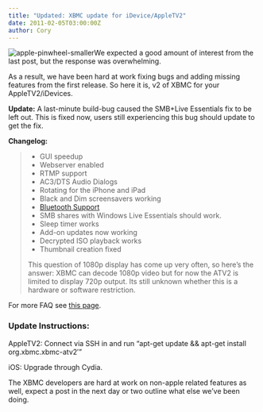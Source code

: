 ```yaml
---
title: "Updated: XBMC update for iDevice/AppleTV2"
date: 2011-02-05T03:00:00Z
author: Cory
---
```


![](/sites/default/files/uploads/apple-pinwheel-smaller.webp "apple-pinwheel-smaller")We expected a good amount of interest from the last post, but the response was overwhelming.

As a result, we have been hard at work fixing bugs and adding missing features from the first release. So here it is, v2 of XBMC for your AppleTV2/iDevices.

**Update:** A last-minute build-bug caused the SMB+Live Essentials fix to be left out. This is fixed now, users still experiencing this bug should update to get the fix.

**Changelog:**

> - GUI speedup
> - Webserver enabled
> - RTMP support
> - AC3/DTS Audio Dialogs
> - Rotating for the iPhone and iPad
> - Black and Dim screensavers working
> - [Bluetooth Support](https://forum.kodi.tv/showthread.php?pid=706047%23pid706047)
> - SMB shares with Windows Live Essentials should work.
> - Sleep timer works
> - Add-on updates now working
> - Decrypted ISO playback works
> - Thumbnail creation fixed
>
> This question of 1080p display has come up very often, so here’s the answer: XBMC can decode 1080p video but for now the ATV2 is limited to display 720p output. Its still unknown whether this is a hardware or software restriction.

For more FAQ see [this page](https://kodi.wiki/view/XBMC_for_iOS_specific_FAQ).

### Update Instructions:

AppleTV2: Connect via SSH in and run “apt-get update && apt-get install org.xbmc.xbmc-atv2′”

iOS: Upgrade through Cydia.

The XBMC developers are hard at work on non-apple related features as well, expect a post in the next day or two outline what else we’ve been doing.
